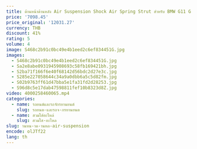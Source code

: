 ```yaml
---
title: ด้านหน้าด้านหลัง Air Suspension Shock Air Spring Strut สําหรับ BMW G11 G12 740i 750i 750li 760li 740le 37106877553 37106874593
price: '7098.45'
price_original: '12031.27'
currency: THB
discount: 41%
rating: 5
volume: 4
image: S468c2b91c0bc49e4b1eed2c6ef834451G.jpg
images:
  - S468c2b91c0bc49e4b1eed2c6ef834451G.jpg
  - Sa2e8abe0931945908693c58fb169421bh.jpg
  - S2ba71f166f6e40f68142d56bdc2d27e3c.jpg
  - S285e227058644c34a9a0dbb6a5c5d82fm.jpg
  - S02b9763ff61d47bba5e1fa31fd2d28253.jpg
  - S96d8c5e17dab47598811fef10b8323d8Z.jpg
video: 4000258460065.mp4
categories:
  - name: รถยนต์และรถจักรยานยนต์
    slug: รถยนต-และรถจ-กรยานยนต
  - name: สวมใส่อะไหล่
    slug: สวมใส-อะไหล
slug: านหน-าด-านหล-air-suspension
encode: olJTf22
lang: th
---
```

  